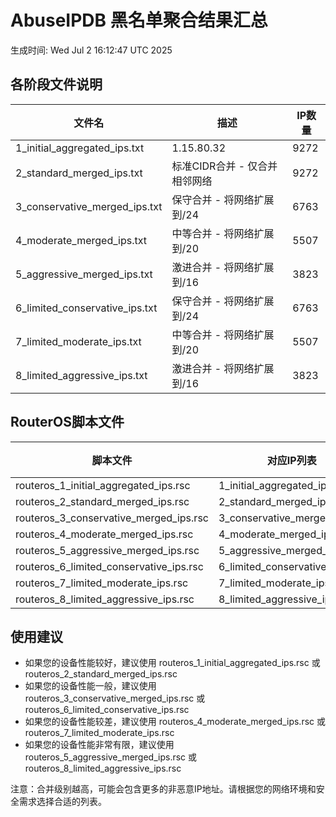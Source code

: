 # AbuseIPDB 黑名单聚合结果汇总
生成时间: Wed Jul  2 16:12:47 UTC 2025

## 各阶段文件说明

| 文件名 | 描述 | IP数量 |
|--------|------|--------|
| 1_initial_aggregated_ips.txt | 1.15.80.32 | 9272 |
| 2_standard_merged_ips.txt | 标准CIDR合并 - 仅合并相邻网络 | 9272 |
| 3_conservative_merged_ips.txt | 保守合并 - 将网络扩展到/24 | 6763 |
| 4_moderate_merged_ips.txt | 中等合并 - 将网络扩展到/20 | 5507 |
| 5_aggressive_merged_ips.txt | 激进合并 - 将网络扩展到/16 | 3823 |
| 6_limited_conservative_ips.txt | 保守合并 - 将网络扩展到/24 | 6763 |
| 7_limited_moderate_ips.txt | 中等合并 - 将网络扩展到/20 | 5507 |
| 8_limited_aggressive_ips.txt | 激进合并 - 将网络扩展到/16 | 3823 |

## RouterOS脚本文件

| 脚本文件 | 对应IP列表 | IP数量 |
|----------|------------|--------|
| routeros_1_initial_aggregated_ips.rsc | 1_initial_aggregated_ips.txt | 9272 |
| routeros_2_standard_merged_ips.rsc | 2_standard_merged_ips.txt | 9272 |
| routeros_3_conservative_merged_ips.rsc | 3_conservative_merged_ips.txt | 6763 |
| routeros_4_moderate_merged_ips.rsc | 4_moderate_merged_ips.txt | 5507 |
| routeros_5_aggressive_merged_ips.rsc | 5_aggressive_merged_ips.txt | 3823 |
| routeros_6_limited_conservative_ips.rsc | 6_limited_conservative_ips.txt | 6763 |
| routeros_7_limited_moderate_ips.rsc | 7_limited_moderate_ips.txt | 5507 |
| routeros_8_limited_aggressive_ips.rsc | 8_limited_aggressive_ips.txt | 3823 |

## 使用建议

- 如果您的设备性能较好，建议使用 routeros_1_initial_aggregated_ips.rsc 或 routeros_2_standard_merged_ips.rsc
- 如果您的设备性能一般，建议使用 routeros_3_conservative_merged_ips.rsc 或 routeros_6_limited_conservative_ips.rsc
- 如果您的设备性能较差，建议使用 routeros_4_moderate_merged_ips.rsc 或 routeros_7_limited_moderate_ips.rsc
- 如果您的设备性能非常有限，建议使用 routeros_5_aggressive_merged_ips.rsc 或 routeros_8_limited_aggressive_ips.rsc

注意：合并级别越高，可能会包含更多的非恶意IP地址。请根据您的网络环境和安全需求选择合适的列表。
